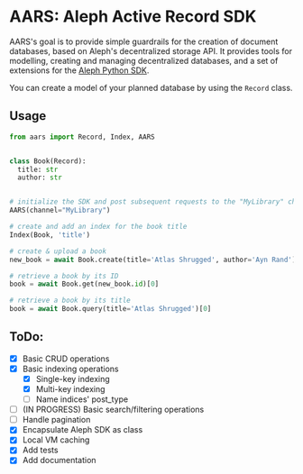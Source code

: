 # AARS: Aleph Active Record SDK

AARS's goal is to provide simple guardrails for the creation of document databases, based on Aleph's decentralized storage API. It provides tools for modelling, creating and managing decentralized databases, and a set of extensions for the [Aleph Python SDK](https://github.com/aleph-im/aleph-client).

You can create a model of your planned database by using the `Record` class.

## Usage

```python
from aars import Record, Index, AARS


class Book(Record):
  title: str
  author: str


# initialize the SDK and post subsequent requests to the "MyLibrary" channel on Aleph
AARS(channel="MyLibrary")

# create and add an index for the book title
Index(Book, 'title')

# create & upload a book
new_book = await Book.create(title='Atlas Shrugged', author='Ayn Rand')

# retrieve a book by its ID
book = await Book.get(new_book.id)[0]

# retrieve a book by its title
book = await Book.query(title='Atlas Shrugged')[0]
```


## ToDo:
- [x] Basic CRUD operations
- [x] Basic indexing operations
  - [x] Single-key indexing 
  - [x] Multi-key indexing
  - [ ] Name indices' post_type 
- [ ] (IN PROGRESS) Basic search/filtering operations
- [ ] Handle pagination
- [x] Encapsulate Aleph SDK as class
- [x] Local VM caching
- [x] Add tests
- [x] Add documentation
